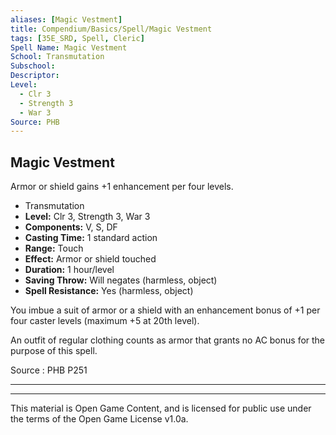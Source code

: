 ```yaml
---
aliases: [Magic Vestment]
title: Compendium/Basics/Spell/Magic Vestment
tags: [35E_SRD, Spell, Cleric]
Spell Name: Magic Vestment
School: Transmutation
Subschool: 
Descriptor: 
Level:
  - Clr 3
  - Strength 3
  - War 3
Source: PHB
---
```



## Magic Vestment

Armor or shield gains +1 enhancement per four levels.

*   Transmutation
*   **Level:** Clr 3, Strength 3, War 3
*   **Components:** V, S, DF
*   **Casting Time:** 1 standard action
*   **Range:** Touch
*   **Effect:** Armor or shield touched
*   **Duration:** 1 hour/level
*   **Saving Throw:** Will negates (harmless, object)
*   **Spell Resistance:** Yes (harmless, object)

<p>You imbue a suit of armor or a shield with an enhancement bonus of +1 per four caster levels (maximum +5 at 20th level).</p><p>An outfit of regular clothing counts as armor that grants no AC bonus for the purpose of this spell.</p>

Source : PHB P251

---

---

This material is Open Game Content, and is licensed for public use under
the terms of the Open Game License v1.0a.
